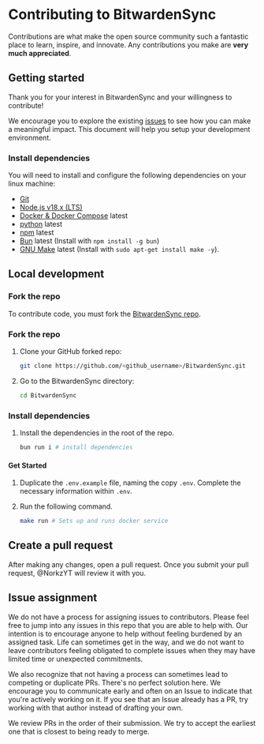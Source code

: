 # Contributing to BitwardenSync

Contributions are what make the open source community such a fantastic place to learn, inspire, and innovate. Any contributions you make are **very much appreciated**.

## Getting started

Thank you for your interest in BitwardenSync and your willingness to contribute!

We encourage you to explore the existing [issues](https://github.com/NorkzYT/BitwardenSync/issues) to see how you can make a meaningful impact. This document will help you setup your development environment.

### Install dependencies

You will need to install and configure the following dependencies on your linux machine:

- [Git](http://git-scm.com/)
- [Node.js v18.x (LTS)](http://nodejs.org)
- [Docker & Docker Compose](https://docs.docker.com/engine/install/ubuntu/#install-using-the-repository) latest
- [python](https://www.python.org/downloads/) latest 
- [npm](https://www.npmjs.com/) latest
- [Bun](https://bun.sh/) latest (Install with `npm install -g bun`)
- [GNU Make](https://www.gnu.org/software/make/) latest (Install with `sudo apt-get install make -y`).

## Local development

### Fork the repo

To contribute code, you must fork the [BitwardenSync repo](https://github.com/NorkzYT/BitwardenSync).

### Fork the repo

1. Clone your GitHub forked repo:

   ```sh
   git clone https://github.com/<github_username>/BitwardenSync.git
   ```

2. Go to the BitwardenSync directory:
   ```sh
   cd BitwardenSync
   ```

### Install dependencies

1. Install the dependencies in the root of the repo.

   ```sh
   bun run i # install dependencies
   ```

#### Get Started

1. Duplicate the `.env.example` file, naming the copy `.env`. Complete the necessary information within `.env`.

2. Run the following command.
   ```sh
   make run # Sets up and runs docker service
   ```


## Create a pull request

After making any changes, open a pull request. Once you submit your pull request, @NorkzYT will review it with you.

## Issue assignment

We do not have a process for assigning issues to contributors. Please feel free to jump into any issues in this repo that you are able to help with. Our intention is to encourage anyone to help without feeling burdened by an assigned task. Life can sometimes get in the way, and we do not want to leave contributors feeling obligated to complete issues when they may have limited time or unexpected commitments.

We also recognize that not having a process can sometimes lead to competing or duplicate PRs. There's no perfect solution here. We encourage you to communicate early and often on an Issue to indicate that you're actively working on it. If you see that an Issue already has a PR, try working with that author instead of drafting your own.

We review PRs in the order of their submission. We try to accept the earliest one that is closest to being ready to merge.
